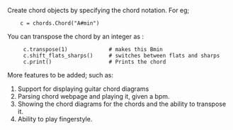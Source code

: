 Create chord objects by specifying the chord notation.
For eg;

```
    c = chords.Chord("A#min")
```
You can transpose the chord by an integer as :

```
     c.transpose(1)             # makes this Bmin
     c.shift_flats_sharps()     # switches between flats and sharps
     c.print()                  # Prints the chord
```

More features to be added; such as:
1. Support for displaying guitar chord diagrams
2. Parsing chord webpage and playing it, given a bpm.
3. Showing the chord diagrams for the chords and the ability to transpose it.
4. Ability to play fingerstyle.